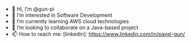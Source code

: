 - 👋 Hi, I’m @gun-pi
- 👀 I’m interested in Software Development
- 🌱 I’m currently learning AWS cloud technologies
- 💞️ I’m looking to collaborate on a Java-based project
- 📫 How to reach me: [linkedin]: https://www.linkedin.com/in/pavel-gun/

<!---
gun-pi is a ✨ special ✨ repository
--->
